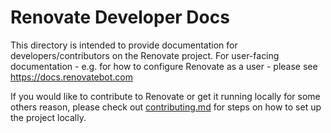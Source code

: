 # Renovate Developer Docs

This directory is intended to provide documentation for developers/contributors on the Renovate project. For user-facing documentation - e.g. for how to configure Renovate as a user - please see https://docs.renovatebot.com

If you would like to contribute to Renovate or get it running locally for some others reason, please check out [contributing.md](../.github/contributing.md) for steps on how to set up the project locally.
